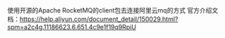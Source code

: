 使用开源的Apache RocketMQ的client包去连接阿里云mq的方式
官方介绍文档：https://help.aliyun.com/document_detail/150029.html?spm=a2c4g.11186623.6.651.4c9e1f19q9RpiU